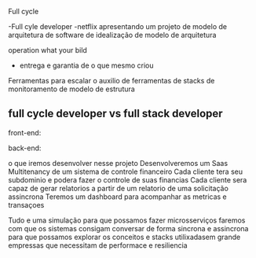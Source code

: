 Full cycle 
 
-Full cyle developer 
-netflix apresentando um projeto de modelo de arquitetura de software de idealização de modelo de arquitetura

operation what your bild
- entrega e garantia de o que mesmo criou 

Ferramentas para escalar o  auxilio de ferramentas de stacks de monitoramento de modelo de estrutura 

full cycle developer vs  full stack developer 
 -

front-end: 

back-end: 

 o que iremos desenvolver nesse projeto 
Desenvolveremos um Saas Multitenancy de um sistema de controle financeiro
Cada cliente tera seu subdominio e podera fazer o controle  de suas financias 
Cada cliente sera capaz de gerar relatorios a partir de um relatorio de uma solicitação assincrona 
Teremos um dashboard para acompanhar as metricas e transaçoes 

Tudo e uma simulação para que possamos fazer microsserviços
faremos com que os sistemas consigam conversar de forma sincrona e assincrona para que possamos explorar os conceitos e stacks utilixadasem grande empressas que necessitam de performace e resiliencia 
